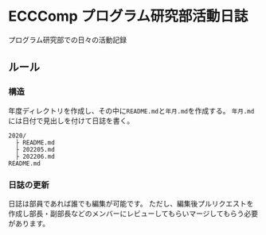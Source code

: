 # ECCComp プログラム研究部活動日誌

プログラム研究部での日々の活動記録

## ルール

### 構造
年度ディレクトリを作成し、その中に`README.md`と`年月.md`を作成する。
`年月.md`には日付で見出しを付けて日誌を書く。

```
2020/
  ├ README.md
  ├ 202205.md
  ├ 202206.md
README.md
```

### 日誌の更新
日誌は部員であれば誰でも編集が可能です。
ただし、編集後プルリクエストを作成し部長・副部長などのメンバーにレビューしてもらいマージしてもらう必要があります。